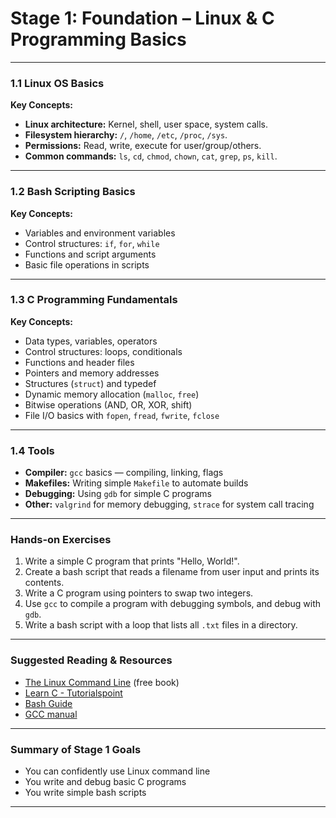 # Stage 1: Foundation – Linux & C Programming Basics

---

### 1.1 Linux OS Basics

**Key Concepts:**

* **Linux architecture:** Kernel, shell, user space, system calls.
* **Filesystem hierarchy:** `/`, `/home`, `/etc`, `/proc`, `/sys`.
* **Permissions:** Read, write, execute for user/group/others.
* **Common commands:** `ls`, `cd`, `chmod`, `chown`, `cat`, `grep`, `ps`, `kill`.

---

### 1.2 Bash Scripting Basics

**Key Concepts:**

* Variables and environment variables
* Control structures: `if`, `for`, `while`
* Functions and script arguments
* Basic file operations in scripts

---

### 1.3 C Programming Fundamentals

**Key Concepts:**

* Data types, variables, operators
* Control structures: loops, conditionals
* Functions and header files
* Pointers and memory addresses
* Structures (`struct`) and typedef
* Dynamic memory allocation (`malloc`, `free`)
* Bitwise operations (AND, OR, XOR, shift)
* File I/O basics with `fopen`, `fread`, `fwrite`, `fclose`

---

### 1.4 Tools

* **Compiler:** `gcc` basics — compiling, linking, flags
* **Makefiles:** Writing simple `Makefile` to automate builds
* **Debugging:** Using `gdb` for simple C programs
* **Other:** `valgrind` for memory debugging, `strace` for system call tracing

---

### Hands-on Exercises

1. Write a simple C program that prints "Hello, World!".
2. Create a bash script that reads a filename from user input and prints its contents.
3. Write a C program using pointers to swap two integers.
4. Use `gcc` to compile a program with debugging symbols, and debug with `gdb`.
5. Write a bash script with a loop that lists all `.txt` files in a directory.

---

### Suggested Reading & Resources

* [The Linux Command Line](http://linuxcommand.org/tlcl.php) (free book)
* [Learn C - Tutorialspoint](https://www.tutorialspoint.com/cprogramming/index.htm)
* [Bash Guide](https://mywiki.wooledge.org/BashGuide)
* [GCC manual](https://gcc.gnu.org/onlinedocs/gcc/)

---

### Summary of Stage 1 Goals

* You can confidently use Linux command line
* You write and debug basic C programs
* You write simple bash scripts

---
